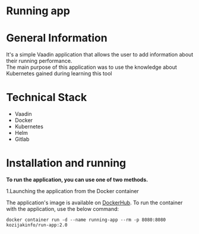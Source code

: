 # Running app

# General Information
It's a simple Vaadin application that allows the user to add information about their running performance.\
The main purpose of this application was to use the knowledge about Kubernetes gained during learning this tool

# Technical Stack
* Vaadin
* Docker
* Kubernetes
* Helm 
* Gitlab

# Installation and running

**To run the application, you can use one of two methods.**

1.Launching the application from the Docker container

The application's image is available on [DockerHub](https://hub.docker.com/r/kozijakinfo/run-app/tags). To run the container with the application, use the below command:

```docker container run -d --name running-app --rm -p 8080:8080 kozijakinfo/run-app:2.0```
